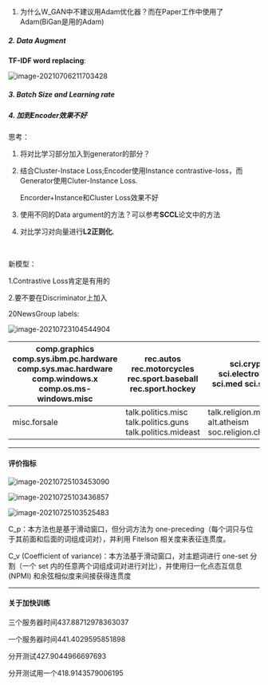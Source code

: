 1. 为什么W_GAN中不建议用Adam优化器？而在Paper工作中使用了Adam(BiGan是用的Adam)

##### 2. Data Augment

**TF-IDF word replacing**:

![image-20210706211703428](https://gitee.com/yxbLovewy/my-pictures/raw/master/image-20210706211703428.png)

##### 3. Batch Size and Learning rate

##### 4. 加到Encoder效果不好

思考：

1.  将对比学习部分加入到generator的部分？

2. 结合Cluster-Instace Loss;Encoder使用Instance contrastive-loss，而Generator使用Cluter-Instance Loss.

   Encorder+Instance和Cluster Loss效果不好

3. 使用不同的Data argument的方法？可以参考**SCCL**论文中的方法

4. 对比学习对向量进行**L2正则化**.

​		

新模型：

1.Contrastive Loss肯定是有用的

2.要不要在Discriminator上加入

20NewsGroup labels:

![image-20210723104544904](/home/yxb/.config/Typora/typora-user-images/image-20210723104544904.png)

| comp.graphics comp.sys.ibm.pc.hardware comp.sys.mac.hardware comp.windows.x<br />comp.os.ms-windows.misc | rec.autos rec.motorcycles rec.sport.baseball rec.sport.hockey | sci.crypt sci.electronics sci.med sci.space           |
| ------------------------------------------------------------ | ------------------------------------------------------------ | ----------------------------------------------------- |
| misc.forsale                                                 | talk.politics.misc talk.politics.guns talk.politics.mideast  | talk.religion.misc alt.atheism soc.religion.christian |

***

#### 评价指标

![image-20210725103453090](https://gitee.com/yxbLovewy/my-pictures/raw/master/image-20210725103453090.png)

![image-20210725103436857](https://gitee.com/yxbLovewy/my-pictures/raw/master/image-20210725103436857.png)

![image-20210725103525483](https://gitee.com/yxbLovewy/my-pictures/raw/master/image-20210725103525483.png)

C_p：本方法也是基于滑动窗口，但分词方法为 one-preceding（每个词只与位于其前面和后面的词组成词对），并利用 Fitelson 相关度来表征连贯度。

C_v (Coefficient of variance)：本方法基于滑动窗口，对主题词进行 one-set 分割（一个 set 内的任意两个词组成词对进行对比），并使用归一化点态互信息 (NPMI) 和余弦相似度来间接获得连贯度

***

#### 关于加快训练

三个服务器时间437.88712978363037

一个服务器时间441.4029595851898

分开测试427.9044966697693

分开测试用一个418.9143579006195

